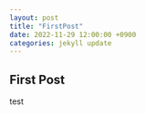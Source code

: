 ```yaml
---
layout: post
title: "FirstPost"
date: 2022-11-29 12:00:00 +0900
categories: jekyll update
---
```



## First Post

test
